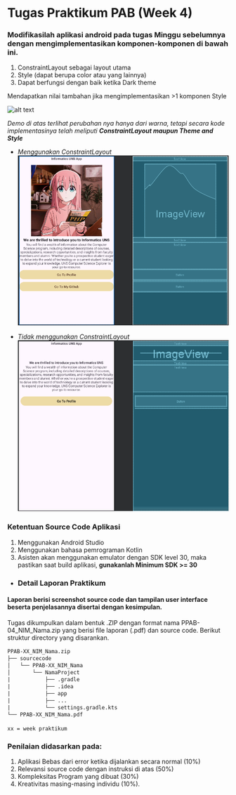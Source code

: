 # Tugas Praktikum PAB (Week 4)

### Modifikasilah aplikasi android pada tugas Minggu sebelumnya dengan mengimplementasikan komponen-komponen di bawah ini.

  1. ConstraintLayout sebagai layout utama
  2. Style (dapat berupa color atau yang lainnya)
  3. Dapat berfungsi dengan baik ketika Dark theme
     
  Mendapatkan nilai tambahan jika mengimplementasikan >1 komponen Style 

  ![alt text](demo_tugas.gif)

  *Demo di atas terlihat perubahan nya hanya dari warna, tetapi secara kode implementasinya telah meliputi **ConstraintLayout maupun Theme and Style***

-  *Menggunakan ConstraintLayout*
  ![alt_text](consLay.png)  
  
-  *Tidak menggunakan ConstraintLayout*
  ![alt_text](LinLay.png)
  
  ### Ketentuan Source Code Aplikasi
1. Menggunakan Android Studio
2. Menggunakan bahasa pemrograman Kotlin
3. Asisten akan menggunakan emulator dengan SDK level 30, maka pastikan saat build aplikasi, **gunakanlah Minimum SDK >= 30**

-  ### Detail Laporan Praktikum
#### Laporan berisi screenshot source code dan tampilan user interface beserta penjelasannya disertai dengan kesimpulan. 
    
Tugas dikumpulkan dalam bentuk .ZIP dengan format nama PPAB-04_NIM_Nama.zip yang berisi file laporan (.pdf) dan source code. Berikut struktur directory yang disarankan.

    PPAB-XX_NIM_Nama.zip
    ├── sourcecode
    │   └── PPAB-XX_NIM_Nama
    │       └── NamaProject
    |           ├── .gradle
    |           ├── .idea
    |           ├── app
    |           ├── ...
    |           └── settings.gradle.kts
    └── PPAB-XX_NIM_Nama.pdf
    
    xx = week praktikum

### Penilaian didasarkan pada: 

  1. Aplikasi Bebas dari error ketika dijalankan secara normal (10%)
  2. Relevansi source code dengan instruksi di atas (50%) 
  3. Kompleksitas Program yang dibuat (30%)
  4. Kreativitas masing-masing individu (10%). 
